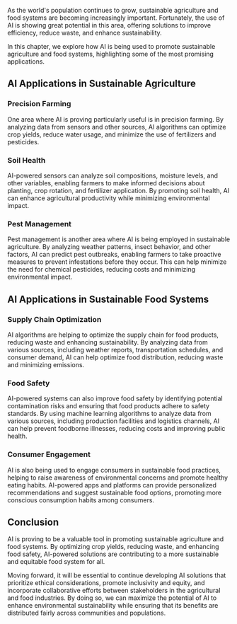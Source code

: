 
As the world's population continues to grow, sustainable agriculture and food systems are becoming increasingly important. Fortunately, the use of AI is showing great potential in this area, offering solutions to improve efficiency, reduce waste, and enhance sustainability.

In this chapter, we explore how AI is being used to promote sustainable agriculture and food systems, highlighting some of the most promising applications.

AI Applications in Sustainable Agriculture
------------------------------------------

### Precision Farming

One area where AI is proving particularly useful is in precision farming. By analyzing data from sensors and other sources, AI algorithms can optimize crop yields, reduce water usage, and minimize the use of fertilizers and pesticides.

### Soil Health

AI-powered sensors can analyze soil compositions, moisture levels, and other variables, enabling farmers to make informed decisions about planting, crop rotation, and fertilizer application. By promoting soil health, AI can enhance agricultural productivity while minimizing environmental impact.

### Pest Management

Pest management is another area where AI is being employed in sustainable agriculture. By analyzing weather patterns, insect behavior, and other factors, AI can predict pest outbreaks, enabling farmers to take proactive measures to prevent infestations before they occur. This can help minimize the need for chemical pesticides, reducing costs and minimizing environmental impact.

AI Applications in Sustainable Food Systems
-------------------------------------------

### Supply Chain Optimization

AI algorithms are helping to optimize the supply chain for food products, reducing waste and enhancing sustainability. By analyzing data from various sources, including weather reports, transportation schedules, and consumer demand, AI can help optimize food distribution, reducing waste and minimizing emissions.

### Food Safety

AI-powered systems can also improve food safety by identifying potential contamination risks and ensuring that food products adhere to safety standards. By using machine learning algorithms to analyze data from various sources, including production facilities and logistics channels, AI can help prevent foodborne illnesses, reducing costs and improving public health.

### Consumer Engagement

AI is also being used to engage consumers in sustainable food practices, helping to raise awareness of environmental concerns and promote healthy eating habits. AI-powered apps and platforms can provide personalized recommendations and suggest sustainable food options, promoting more conscious consumption habits among consumers.

Conclusion
----------

AI is proving to be a valuable tool in promoting sustainable agriculture and food systems. By optimizing crop yields, reducing waste, and enhancing food safety, AI-powered solutions are contributing to a more sustainable and equitable food system for all.

Moving forward, it will be essential to continue developing AI solutions that prioritize ethical considerations, promote inclusivity and equity, and incorporate collaborative efforts between stakeholders in the agricultural and food industries. By doing so, we can maximize the potential of AI to enhance environmental sustainability while ensuring that its benefits are distributed fairly across communities and populations.
